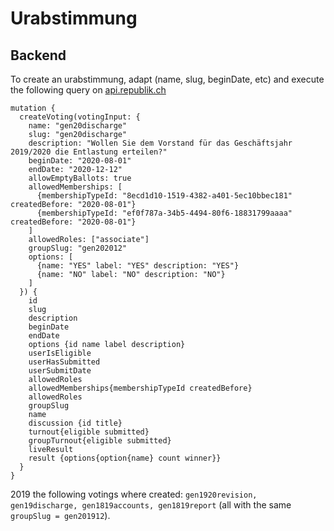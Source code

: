 # Urabstimmung

## Backend
To create an urabstimmung, adapt (name, slug, beginDate, etc) and execute the following query on [api.republik.ch](https://api.republik.ch/graphiql)
```
mutation {
  createVoting(votingInput: {
    name: "gen20discharge"
    slug: "gen20discharge"
    description: "Wollen Sie dem Vorstand für das Geschäftsjahr 2019/2020 die Entlastung erteilen?"
    beginDate: "2020-08-01"
    endDate: "2020-12-12"
    allowEmptyBallots: true
    allowedMemberships: [
      {membershipTypeId: "8ecd1d10-1519-4382-a401-5ec10bbec181" createdBefore: "2020-08-01"}
      {membershipTypeId: "ef0f787a-34b5-4494-80f6-18831799aaaa" createdBefore: "2020-08-01"}
    ]
    allowedRoles: ["associate"]
    groupSlug: "gen202012"
    options: [
      {name: "YES" label: "YES" description: "YES"}
      {name: "NO" label: "NO" description: "NO"}
    ]
  }) {
    id
    slug
    description
    beginDate
    endDate
    options {id name label description}
    userIsEligible
    userHasSubmitted
    userSubmitDate
    allowedRoles
    allowedMemberships{membershipTypeId createdBefore}
    allowedRoles
    groupSlug
    name
    discussion {id title}
    turnout{eligible submitted}
    groupTurnout{eligible submitted}
    liveResult
    result {options{option{name} count winner}}
  }
}
```
2019 the following votings where created: `gen1920revision, gen19discharge, gen1819accounts, gen1819report` (all with the same `groupSlug = gen201912`).
